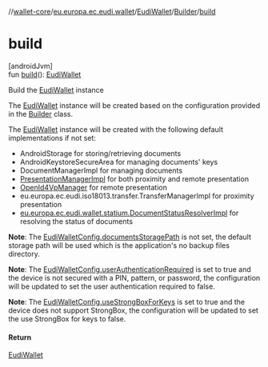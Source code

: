 //[wallet-core](../../../../index.md)/[eu.europa.ec.eudi.wallet](../../index.md)/[EudiWallet](../index.md)/[Builder](index.md)/[build](build.md)

# build

[androidJvm]\
fun [build](build.md)(): [EudiWallet](../index.md)

Build the [EudiWallet](../index.md) instance

The [EudiWallet](../index.md) instance will be created based on the configuration provided in the [Builder](index.md) class.

The [EudiWallet](../index.md) instance will be created with the following default implementations if not set:

- 
   AndroidStorage for storing/retrieving documents
- 
   AndroidKeystoreSecureArea for managing documents' keys
- 
   DocumentManagerImpl for managing documents
- 
   [PresentationManagerImpl](../../../eu.europa.ec.eudi.wallet.presentation/-presentation-manager-impl/index.md) for both proximity and remote presentation
- 
   [OpenId4VpManager](../../../eu.europa.ec.eudi.wallet.transfer.openId4vp/-open-id4-vp-manager/index.md) for remote presentation
- 
   eu.europa.ec.eudi.iso18013.transfer.TransferManagerImpl for proximity presentation
- 
   [eu.europa.ec.eudi.wallet.statium.DocumentStatusResolverImpl](../../../eu.europa.ec.eudi.wallet.statium/-document-status-resolver-impl/index.md) for resolving the status of documents

**Note**: The [EudiWalletConfig.documentsStoragePath](../../-eudi-wallet-config/documents-storage-path.md) is not set, the default storage path will be used which is the application's no backup files directory.

**Note**: The [EudiWalletConfig.userAuthenticationRequired](../../-eudi-wallet-config/user-authentication-required.md) is set to true and the device is not secured with a PIN, pattern, or password, the configuration will be updated to set the user authentication required to false.

**Note**: The [EudiWalletConfig.useStrongBoxForKeys](../../-eudi-wallet-config/use-strong-box-for-keys.md) is set to true and the device does not support StrongBox, the configuration will be updated to set the use StrongBox for keys to false.

#### Return

[EudiWallet](../index.md)
